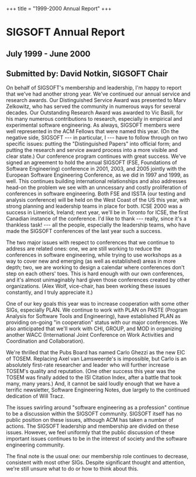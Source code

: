 
+++
title = "1999-2000 Annual Report"
+++

# SIGSOFT Annual Report

## July 1999 - June 2000

## Submitted by: David Notkin, SIGSOFT Chair

On behalf of SIGSOFT\'s membership and leadership, I\'m happy to report
that we\'ve had another strong year. We\'ve continued our annual service
and research awards. Our Distinguished Service Award was presented to
Marv Zelkowitz, who has served the community in numerous ways for
several decades. Our Outstanding Research Award was awarded to Vic
Basili, for his many numerous contributions to research, especially in
empirical and experimental software engineering. As always, SIGSOFT
members were well represented in the ACM Fellows that were named this
year. (On the negative side, SIGSOFT \-\-- in particular, I \-\-- have
to follow through on two specific issues: putting the \"Distinguished
Papers\" into official form; and putting the research and service award
process into a more visible and clear state.) Our conference program
continues with great success. We\'ve signed an agreement to hold the
annual SIGSOFT (FSE, Foundations of Software Engineering) conference in
2001, 2003, and 2005 jointly with the European Software Engineering
Conference, as we did in 1997 and 1999, as well. This continues building
international relationships and also addresses head-on the problem we
see with an unncessary and costly proliferation of conferences in
software engineering. Both FSE and ISSTA (our testing and analysis
conference) will be held on the West Coast of the US this year, with
strong planning and leadership teams in place for both. ICSE 2000 was a
success in Limerick, Ireland; next year, we\'ll be in Toronto for ICSE,
the first Canadian instance of the conference. I\'d like to thank \-\--
really, since it\'s a thankless task! \-\-- all the people, especially
the leadership teams, who have made the SIGSOFT conferences of the last
year such a success.

The two major issues with respect to conferences that we continue to
address are related ones: one, we are still working to reduce the
conferences in software engineering, while trying to use workshops as a
way to cover new and emerging (as well as established) areas in more
depth; two, we are working to design a calendar where conferences don\'t
step on each others\' toes. This is hard enough with our own
conferences, and it\'s almost unimaginably hard given those conferences
created by other organizations. (Alex Wolf, vice-chair, has been working
these issues constantly, and I truly appreciate it.)

One of our key goals this year was to increase cooperation with some
other SIGs, especially PLAN. We continue to work with PLAN on PASTE
(Program Analysis for Software Tools and Engineering), have established
PLAN as providing on-going \"in cooperation\" status with our major
conferences. We also anticipated that we\'ll work with CHI, GROUP, and
MOD in organizing another WACC (International Joint Conference on Work
Activities and Coordination and Collaboration).

We\'re thrilled that the Pubs Board has named Carlo Ghezzi as the new
EIC of TOSEM. Replacing Axel van Lamsweerde\'s is impossible, but Carlo
is an absolutely first-rate researcher and leader who will further
increase TOSEM\'s quality and reputation. (One other success this year
was the TOSEM was finally added to the ISI Citation Index, after a
battle that took many, many years.) And, it cannot be said loudly enough
that we have a terrific newsletter, Software Engineering Notes, due
largely to the continued dedication of Will Tracz.

The issues swirling around \"software engineering as a profession\"
continue to be a discussion within the SIGSOFT community. SIGSOFT itself
has no public position on these issues, although ACM has taken a number
of actions. The SIGSOFT leadership and membership are divided on these
issues. However, we feel uniformly that the public discussion of these
important issues continues to be in the interest of society and the
software engineering community.

The final note is the usual one: our membership role continues to
decrease, consistent with most other SIGs. Despite significant thought
and attention, we\'re still unsure what to do or how to think about
this.

